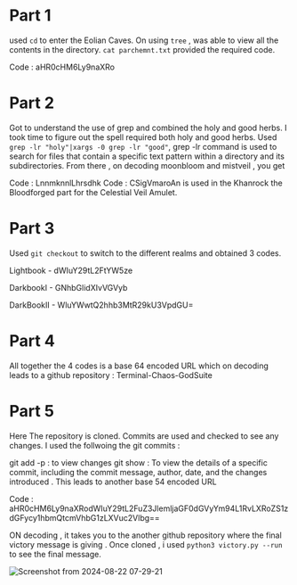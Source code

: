 # Part 1 
used `cd` to enter the Eolian Caves. On using `tree` , was able to view all the contents in the directory. `cat parchemnt.txt` provided the required code.

Code : aHR0cHM6Ly9naXRo

# Part 2 
Got to understand the use of grep and combined the holy and good herbs. I took time to figure out the spell required both holy and good herbs. 
Used `grep -lr "holy"|xargs -0 grep -lr "good"`, grep -lr command is used to search for files that contain a specific text pattern within a directory and its subdirectories.
From there , on decoding moonbloom and mistveil , you get

Code : LnnmknnlLhrsdhk
Code : CSigVmaroAn is used in the Khanrock the Bloodforged part for the Celestial Veil Amulet.

# Part 3 
Used `git checkout` to switch to the different realms and obtained 3 codes.

Lightbook - dWIuY29tL2FtYW5ze

DarkbookI - GNhbGlidXIvVGVyb

DarkBookII - WluYWwtQ2hhb3MtR29kU3VpdGU=

# Part 4 
All together the 4 codes is a base 64 encoded URL  which on decoding leads to a github repository : Terminal-Chaos-GodSuite

# Part 5 
Here The repository is cloned. Commits are used and checked to see any changes. 
I used the follwoing the git commits : 

git add -p : to view changes 
git show : To view the details of a specific commit, including the commit message, author, date, and the changes introduced .
This leads to another base 54 encoded URL

Code : aHR0cHM6Ly9naXRodWIuY29tL2FuZ3JlemljaGF0dGVyYm94L1RvLXRoZS1zdGFycy1hbmQtcmVhbG1zLXVuc2Vlbg==

ON decoding , it takes you to the another github repository where the final victory message is giving . Once cloned , i used `python3 victory.py --run` to see the final message.

![Screenshot from 2024-08-22 07-29-21](https://github.com/user-attachments/assets/2fd8726a-4bcf-4658-8b53-ba9fe33c3ee3)

